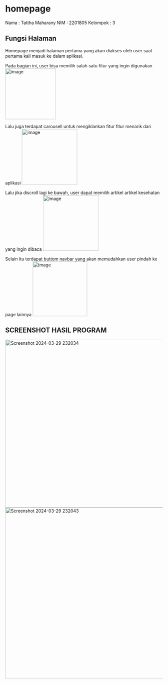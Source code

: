 # homepage

Nama      : Tattha Maharany
NIM       : 2201805
Kelompok  : 3

## Fungsi Halaman
Homepage menjadi halaman pertama yang akan diakses oleh user saat pertama kali masuk ke dalam aplikasi. 

Pada bagian ini, user bisa memilih salah satu fitur yang ingin digunakan
<img width="162" alt="image" src="https://github.com/tatxha/TP2PROVIS2024C1/assets/134766457/ebd1a835-7d04-4363-af91-cdbc200eb704">

Lalu juga terdapat carousell untuk mengiklankan fitur fitur menarik dari aplikasi
<img width="177" alt="image" src="https://github.com/tatxha/TP2PROVIS2024C1/assets/134766457/2af62baa-e521-46d1-bdf2-f9a9e3bd2c04">

Lalu jika discroll lagi ke bawah, user dapat memilih artikel artikel kesehatan yang ingin dibaca
<img width="177" alt="image" src="https://github.com/tatxha/TP2PROVIS2024C1/assets/134766457/ce88ddf6-eb0a-4c93-9ae1-6b32935575f4">

Selain itu terdapat buttom navbar yang akan memudahkan user pindah ke page lainnya
<img width="174" alt="image" src="https://github.com/tatxha/TP2PROVIS2024C1/assets/134766457/8ca763a6-93e8-40ca-81c5-d62064a6f07b">

## SCREENSHOT HASIL PROGRAM
<img width="534" alt="Screenshot 2024-03-29 232034" src="https://github.com/tatxha/TP2PROVIS2024C1/assets/134766457/31a96c88-e511-431a-866f-5d91f0815b10">
<img width="546" alt="Screenshot 2024-03-29 232043" src="https://github.com/tatxha/TP2PROVIS2024C1/assets/134766457/9d3521b0-0092-4616-9299-bb6d88415781">
